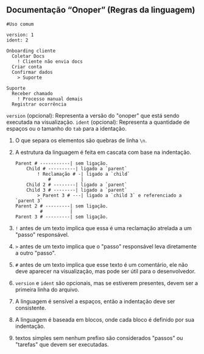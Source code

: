 ## Documentação “Onoper” (Regras da linguagem)

``` onoper
#Uso comum

version: 1
ident: 2

Onboarding cliente
  Coletar Docs
    ! Cliente não envia docs
  Criar conta
  Confirmar dados
    > Suporte

Suporte
  Receber chamado
    ! Processo manual demais
  Registrar ocorrência
```

`version` (opcional): Representa a versão do "onoper" que está sendo executada na visualização.
`ident` (opcional): Representa a quantidade de espaços ou o tamanho do `tab` para a identação.

1. O que separa os elementos são quebras de linha `\n`.
2. A estrutura da linguagem é feita em cascata com base na indentação.
    
    ``` onoper
    Parent # -----------| sem ligação.
    	Child # ----------| ligado a `parent`
    		! Reclamação # -| ligado a `child`
    		    #           |
    	Child 2 # --------| ligado a `parent`
    	Child 3 # --------| ligado a `parent`
    		> Parent 3 # ---| ligado a `child 3` e referenciado a `parent 3`
    Parent 2 # ---------| sem ligação.
             #          |
    Parent 3 # ---------| sem ligação. 
    ```
    
3. `!` antes de um texto implica que essa é uma reclamação atrelada a um "passo" responsável.
4. `>` antes de um texto implica que o "passo" responsável leva diretamente a outro "passo".
5. `#` antes de um texto implica que esse texto é um comentário, ele não deve aparecer na visualização, mas pode ser útil para o desenvolvedor.
6. `version` e `ident` são opcionais, mas se estiverem presentes, devem ser a primeira linha do arquivo.
7. A linguagem é sensível a espaços, então a indentação deve ser consistente.
8. A linguagem é baseada em blocos, onde cada bloco é definido por sua indentação.
9. textos simples sem nenhum prefixo são considerados "passos" ou "tarefas" que devem ser executadas.